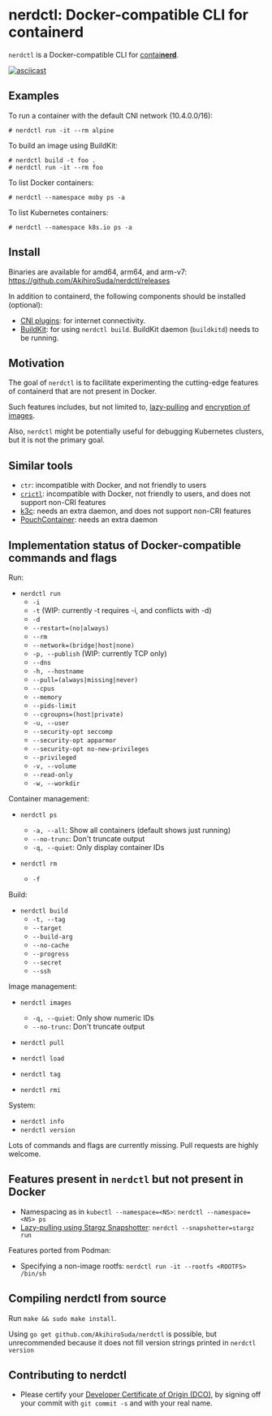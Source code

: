 # nerdctl: Docker-compatible CLI for containerd

`nerdctl` is a Docker-compatible CLI for [contai**nerd**](https://containerd.io).

[![asciicast](https://asciinema.org/a/378377.svg)](https://asciinema.org/a/378377)

## Examples

To run a container with the default CNI network (10.4.0.0/16):
```console
# nerdctl run -it --rm alpine
```

To build an image using BuildKit:
```console
# nerdctl build -t foo .
# nerdctl run -it --rm foo
```

To list Docker containers:
```console
# nerdctl --namespace moby ps -a
```

To list Kubernetes containers:
```console
# nerdctl --namespace k8s.io ps -a
```

## Install
Binaries are available for amd64, arm64, and arm-v7: https://github.com/AkihiroSuda/nerdctl/releases

In addition to containerd, the following components should be installed (optional):
- [CNI plugins](https://github.com/containernetworking/plugins): for internet connectivity.
- [BuildKit](https://github.com/moby/buildkit): for using `nerdctl build`. BuildKit daemon (`buildkitd`) needs to be running.

## Motivation

The goal of `nerdctl` is to facilitate experimenting the cutting-edge features of containerd that are not present in Docker.

Such features includes, but not limited to, [lazy-pulling](https://github.com/containerd/stargz-snapshotter) and [encryption of images](https://github.com/containerd/imgcrypt).

Also, `nerdctl` might be potentially useful for debugging Kubernetes clusters, but it is not the primary goal.

## Similar tools

- `ctr`: incompatible with Docker, and not friendly to users
- [`crictl`](https://github.com/kubernetes-sigs/cri-tools): incompatible with Docker, not friendly to users, and does not support non-CRI features
- [k3c](https://github.com/rancher/k3c): needs an extra daemon, and does not support non-CRI features
- [PouchContainer](https://github.com/alibaba/pouch): needs an extra daemon

## Implementation status of Docker-compatible commands and flags

Run:
- `nerdctl run`
  - `-i`
  - `-t` (WIP: currently -t requires -i, and conflicts with -d)
  - `-d`
  - `--restart=(no|always)`
  - `--rm`
  - `--network=(bridge|host|none)`
  - `-p, --publish` (WIP: currently TCP only)
  - `--dns`
  - `-h, --hostname`
  - `--pull=(always|missing|never)`
  - `--cpus`
  - `--memory`
  - `--pids-limit`
  - `--cgroupns=(host|private)`
  - `-u, --user`
  - `--security-opt seccomp`
  - `--security-opt apparmor`
  - `--security-opt no-new-privileges`
  - `--privileged`
  - `-v, --volume`
  - `--read-only`
  - `-w, --workdir`

Container management:
- `nerdctl ps`
  - `-a, --all`: Show all containers (default shows just running)
  - `--no-trunc`: Don't truncate output
  - `-q, --quiet`: Only display container IDs

- `nerdctl rm`
  - `-f`

Build:
- `nerdctl build`
  - `-t, --tag`
  - `--target`
  - `--build-arg`
  - `--no-cache`
  - `--progress`
  - `--secret`
  - `--ssh`

Image management:
- `nerdctl images`
  - `-q, --quiet`: Only show numeric IDs
  - `--no-trunc`: Don't truncate output

- `nerdctl pull`

- `nerdctl load`

- `nerdctl tag`

- `nerdctl rmi`

System:
- `nerdctl info`
- `nerdctl version`

Lots of commands and flags are currently missing. Pull requests are highly welcome.

## Features present in `nerdctl` but not present in Docker
- Namespacing as in `kubectl --namespace=<NS>`: `nerdctl --namespace=<NS> ps`
- [Lazy-pulling using Stargz Snapshotter](./docs/stargz.md): `nerdctl --snapshotter=stargz run`

Features ported from Podman:
- Specifying a non-image rootfs: `nerdctl run -it --rootfs <ROOTFS> /bin/sh`

## Compiling nerdctl from source

Run `make && sudo make install`.

Using `go get github.com/AkihiroSuda/nerdctl` is possible, but unrecommended because it does not fill version strings printed in `nerdctl version`

## Contributing to nerdctl

- Please certify your [Developer Certificate of Origin (DCO)](https://developercertificate.org/), by signing off your commit with `git commit -s` and with your real name.
